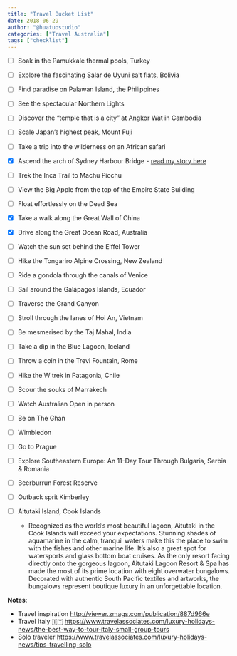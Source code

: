 ```yaml
---
title: "Travel Bucket List"
date: 2018-06-29
author: "@huatuostudio"
categories: ["Travel Australia"]
tags: ["checklist"]
---
```


- [ ] Soak in the Pamukkale thermal pools, Turkey

- [ ] Explore the fascinating Salar de Uyuni salt flats, Bolivia

- [ ] Find paradise on Palawan Island, the Philippines

- [ ] See the spectacular Northern Lights

- [ ] Discover the “temple that is a city” at Angkor Wat in Cambodia 

- [ ] Scale Japan’s highest peak, Mount Fuji

- [ ] Take a trip into the wilderness on an African safari

- [x] Ascend the arch of Sydney Harbour Bridge - [read my story here](https://www.huatuostudio.com/20130406harbourbridge/)

- [ ] Trek the Inca Trail to Machu Picchu

- [ ] View the Big Apple from the top of the Empire State Building 

- [ ] Float effortlessly on the Dead Sea

- [x] Take a walk along the Great Wall of China

- [x] Drive along the Great Ocean Road, Australia

- [ ] Watch the sun set behind the Eiffel Tower

- [ ] Hike the Tongariro Alpine Crossing, New Zealand

- [ ] Ride a gondola through the canals of Venice

- [ ] Sail around the Galápagos Islands, Ecuador

- [ ] Traverse the Grand Canyon

- [ ] Stroll through the lanes of Hoi An, Vietnam

- [ ] Be mesmerised by the Taj Mahal, India

- [ ] Take a dip in the Blue Lagoon, Iceland

- [ ] Throw a coin in the Trevi Fountain, Rome

- [ ] Hike the W trek in Patagonia, Chile

- [ ] Scour the souks of Marrakech

- [ ] Watch Australian Open in person

- [ ] Be on The Ghan

- [ ] Wimbledon

- [ ] Go to Prague

- [ ] Explore Southeastern Europe: An 11-Day Tour Through Bulgaria, Serbia & Romania

- [ ] Beerburrun Forest Reserve
- [ ] Outback sprit Kimberley
- [ ] Aitutaki Island, Cook Islands
  * Recognized as the world’s most beautiful lagoon, Aitutaki in the Cook Islands will exceed your expectations. Stunning shades of aquamarine in the calm, tranquil waters make this the place to swim with the fishes and other marine life. It’s also a great spot for watersports and glass bottom boat cruises. As the only resort facing directly onto the gorgeous lagoon, Aitutaki Lagoon Resort & Spa has made the most of its prime location with eight overwater bungalows. Decorated with authentic South Pacific textiles and artworks, the bungalows represent boutique luxury in an unforgettable location.

**Notes**:
  * Travel inspiration http://viewer.zmags.com/publication/887d966e
  * Travel Italy 🇮🇹 https://www.travelassociates.com/luxury-holidays-news/the-best-way-to-tour-italy-small-group-tours
  * Solo traveler https://www.travelassociates.com/luxury-holidays-news/tips-travelling-solo